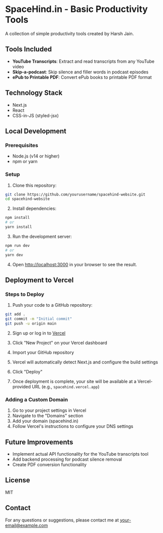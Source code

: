 # SpaceHind.in - Basic Productivity Tools

A collection of simple productivity tools created by Harsh Jain.

## Tools Included
- **YouTube Transcripts**: Extract and read transcripts from any YouTube video
- **Skip-a-podcast**: Skip silence and filler words in podcast episodes
- **ePub to Printable PDF**: Convert ePub books to printable PDF format

## Technology Stack
- Next.js
- React
- CSS-in-JS (styled-jsx)

## Local Development

### Prerequisites
- Node.js (v14 or higher)
- npm or yarn

### Setup
1. Clone this repository:
```bash
git clone https://github.com/yourusername/spacehind-website.git
cd spacehind-website
```

2. Install dependencies:
```bash
npm install
# or
yarn install
```

3. Run the development server:
```bash
npm run dev
# or
yarn dev
```

4. Open [http://localhost:3000](http://localhost:3000) in your browser to see the result.

## Deployment to Vercel

### Steps to Deploy
1. Push your code to a GitHub repository:
```bash
git add .
git commit -m "Initial commit"
git push -u origin main
```

2. Sign up or log in to [Vercel](https://vercel.com/)

3. Click "New Project" on your Vercel dashboard

4. Import your GitHub repository

5. Vercel will automatically detect Next.js and configure the build settings

6. Click "Deploy"

7. Once deployment is complete, your site will be available at a Vercel-provided URL (e.g., `spacehind.vercel.app`)

### Adding a Custom Domain
1. Go to your project settings in Vercel
2. Navigate to the "Domains" section
3. Add your domain (spacehind.in)
4. Follow Vercel's instructions to configure your DNS settings

## Future Improvements
- Implement actual API functionality for the YouTube transcripts tool
- Add backend processing for podcast silence removal
- Create PDF conversion functionality

## License
MIT

## Contact
For any questions or suggestions, please contact me at your-email@example.com
